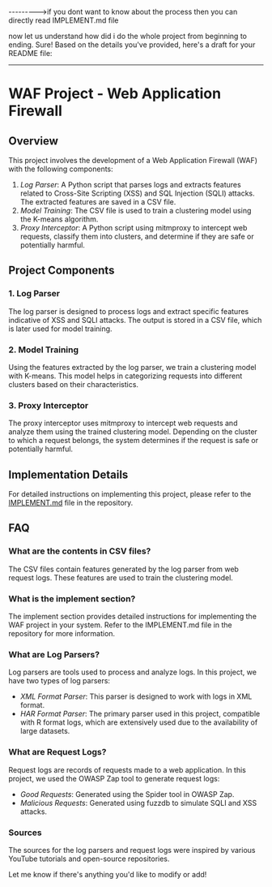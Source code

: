 --------->if you dont want to know about the process then you can directly read IMPLEMENT.md file

now let us understand how did i do the whole project from beginning to ending.
Sure! Based on the details you've provided, here's a draft for your README file:

---

# WAF Project - Web Application Firewall

## Overview

This project involves the development of a Web Application Firewall (WAF) with the following components:

1. *Log Parser*: A Python script that parses logs and extracts features related to Cross-Site Scripting (XSS) and SQL Injection (SQLI) attacks. The extracted features are saved in a CSV file.
2. *Model Training*: The CSV file is used to train a clustering model using the K-means algorithm.
3. *Proxy Interceptor*: A Python script using mitmproxy to intercept web requests, classify them into clusters, and determine if they are safe or potentially harmful.

## Project Components

### 1. Log Parser

The log parser is designed to process logs and extract specific features indicative of XSS and SQLI attacks. The output is stored in a CSV file, which is later used for model training.

### 2. Model Training

Using the features extracted by the log parser, we train a clustering model with K-means. This model helps in categorizing requests into different clusters based on their characteristics.

### 3. Proxy Interceptor

The proxy interceptor uses mitmproxy to intercept web requests and analyze them using the trained clustering model. Depending on the cluster to which a request belongs, the system determines if the request is safe or potentially harmful.

## Implementation Details

For detailed instructions on implementing this project, please refer to the [IMPLEMENT.md](implement.md) file in the repository.

## FAQ

### What are the contents in CSV files?

The CSV files contain features generated by the log parser from web request logs. These features are used to train the clustering model.

### What is the implement section?

The implement section provides detailed instructions for implementing the WAF project in your system. Refer to the IMPLEMENT.md file in the repository for more information.

### What are Log Parsers?

Log parsers are tools used to process and analyze logs. In this project, we have two types of log parsers:
- *XML Format Parser*: This parser is designed to work with logs in XML format.
- *HAR Format Parser*: The primary parser used in this project, compatible with R format logs, which are extensively used due to the availability of large datasets.

### What are Request Logs?

Request logs are records of requests made to a web application. In this project, we used the OWASP Zap tool to generate request logs:
- *Good Requests*: Generated using the Spider tool in OWASP Zap.
- *Malicious Requests*: Generated using fuzzdb to simulate SQLI and XSS attacks.

### Sources

The sources for the log parsers and request logs were inspired by various YouTube tutorials and open-source repositories.



Let me know if there's anything you'd like to modify or add!
